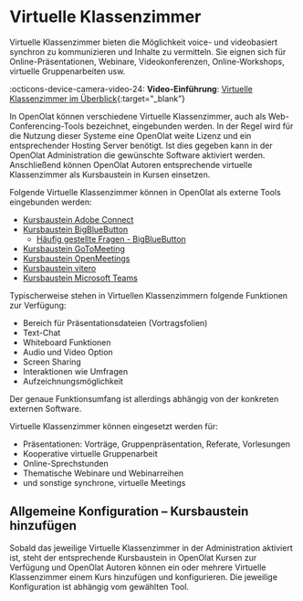 # Virtuelle Klassenzimmer

Virtuelle Klassenzimmer bieten die Möglichkeit voice- und videobasiert
synchron zu kommunizieren und Inhalte zu vermitteln.  Sie eignen sich für
Online-Präsentationen, Webinare, Videokonferenzen, Online-Workshops, virtuelle
Gruppenarbeiten usw.

 :octicons-device-camera-video-24: **Video-Einführung**: [Virtuelle Klassenzimmer im Überblick](<https://www.youtube.com/embed/tTAujHOKnRs>){:target="_blank”}

In OpenOlat können verschiedene Virtuelle Klassenzimmer, auch als Web-
Conferencing-Tools bezeichnet, eingebunden werden. In der Regel wird für die
Nutzung dieser Systeme eine OpenOlat weite Lizenz und ein entsprechender
Hosting Server benötigt. Ist dies gegeben kann in der OpenOlat Administration
die gewünschte Software aktiviert werden. Anschließend können OpenOlat Autoren
entsprechende virtuelle Klassenzimmer als Kursbaustein in Kursen einsetzen.

Folgende Virtuelle Klassenzimmer können in OpenOlat als externe Tools
eingebunden werden:

  * [Kursbaustein Adobe Connect](../learningresources/Course_element_Adobe_Connect.de.md)
  * [Kursbaustein BigBlueButton](../learningresources/Course_element_BigBlueButton.de.md)
    * [Häufig gestellte Fragen - BigBlueButton](../learningresources/Frequentyl_asked_questions_BigBlueButton.de.md)
  * [Kursbaustein GoToMeeting](../learningresources/Course_element_GoToMeeting.de.md)
  * [Kursbaustein OpenMeetings](../learningresources/Course_element_OpenMeetings.de.md)
  * [Kursbaustein vitero](../learningresources/Course_element_vitero.de.md)
  * [Kursbaustein Microsoft Teams](../learningresources/Course_element_Microsoft_Teams.de.md)

Typischerweise stehen in Virtuellen Klassenzimmern folgende Funktionen zur
Verfügung:

  * Bereich für Präsentationsdateien (Vortragsfolien)
  * Text-Chat
  * Whiteboard Funktionen
  * Audio und Video Option
  * Screen Sharing
  * Interaktionen wie Umfragen
  * Aufzeichnungsmöglichkeit

Der genaue Funktionsumfang ist allerdings abhängig von der konkreten externen
Software.

Virtuelle Klassenzimmer können eingesetzt werden für:

  * Präsentationen: Vorträge, Gruppenpräsentation, Referate, Vorlesungen
  * Kooperative virtuelle Gruppenarbeit
  * Online-Sprechstunden
  * Thematische Webinare und Webinarreihen
  * und sonstige synchrone, virtuelle Meetings

## Allgemeine Konfiguration – Kursbaustein hinzufügen

Sobald das jeweilige Virtuelle Klassenzimmer in der Administration aktiviert
ist, steht der entsprechende Kursbaustein in OpenOlat Kursen zur Verfügung und
OpenOlat Autoren können ein oder mehrere Virtuelle Klassenzimmer einem Kurs
hinzufügen und konfigurieren. Die jeweilige Konfiguration ist abhängig vom
gewählten Tool.

